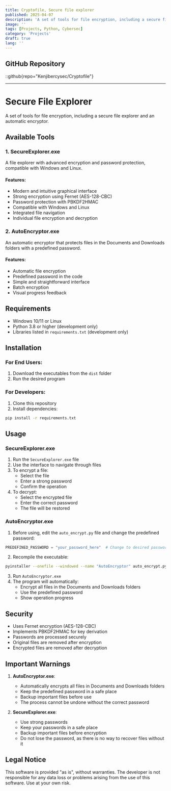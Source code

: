 ```yaml
---
title: Cryptofile, Secure file explorer 
published: 2025-04-07
description: 'A set of tools for file encryption, including a secure file explorer and an automatic encryptor.'
image: ''
tags: [Projects, Python, Cybersec]
category: 'Projects'
draft: true 
lang: ''
---
```


## GitHub Repository 
::github{repo="Kenjibercysec/Cryptofile"}

--- 

# Secure File Explorer

A set of tools for file encryption, including a secure file explorer and an automatic encryptor.

## Available Tools

### 1. SecureExplorer.exe
A file explorer with advanced encryption and password protection, compatible with Windows and Linux.

#### Features:
- Modern and intuitive graphical interface
- Strong encryption using Fernet (AES-128-CBC)
- Password protection with PBKDF2HMAC
- Compatible with Windows and Linux
- Integrated file navigation
- Individual file encryption and decryption

### 2. AutoEncryptor.exe
An automatic encryptor that protects files in the Documents and Downloads folders with a predefined password.

#### Features:
- Automatic file encryption
- Predefined password in the code
- Simple and straightforward interface
- Batch encryption
- Visual progress feedback

## Requirements

- Windows 10/11 or Linux
- Python 3.8 or higher (development only)
- Libraries listed in `requirements.txt` (development only)

## Installation

### For End Users:
1. Download the executables from the `dist` folder
2. Run the desired program

### For Developers:
1. Clone this repository
2. Install dependencies:
```bash
pip install -r requirements.txt
```

## Usage

### SecureExplorer.exe
1. Run the `SecureExplorer.exe` file
2. Use the interface to navigate through files
3. To encrypt a file:
   - Select the file
   - Enter a strong password
   - Confirm the operation
4. To decrypt:
   - Select the encrypted file
   - Enter the correct password
   - The file will be restored

### AutoEncryptor.exe
1. Before using, edit the `auto_encrypt.py` file and change the predefined password:
```python
PREDEFINED_PASSWORD = "your_password_here"  # Change to desired password
```
2. Recompile the executable:
```bash
pyinstaller --onefile --windowed --name "AutoEncryptor" auto_encrypt.py
```
3. Run `AutoEncryptor.exe`
4. The program will automatically:
   - Encrypt all files in the Documents and Downloads folders
   - Use the predefined password
   - Show operation progress

## Security

- Uses Fernet encryption (AES-128-CBC)
- Implements PBKDF2HMAC for key derivation
- Passwords are processed securely
- Original files are removed after encryption
- Encrypted files are removed after decryption

## Important Warnings

1. **AutoEncryptor.exe**:
   - Automatically encrypts all files in Documents and Downloads folders
   - Keep the predefined password in a safe place
   - Backup important files before use
   - The process cannot be undone without the correct password

2. **SecureExplorer.exe**:
   - Use strong passwords
   - Keep your passwords in a safe place
   - Backup important files before encryption
   - Do not lose the password, as there is no way to recover files without it

## Legal Notice

This software is provided "as is", without warranties. The developer is not responsible for any data loss or problems arising from the use of this software. Use at your own risk. 
